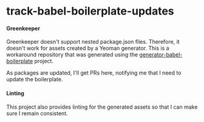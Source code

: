 # track-babel-boilerplate-updates

#### Greenkeeper

Greenkeeper doesn't support nested package.json files. Therefore, it doesn't work for assets created by a Yeoman generator. This is a workaround repository that was generated using the [generator-babel-boilerplate](https://github.com/babel/generator-babel-boilerplate) project.

As packages are updated, I'll get PRs here, notifying me that I need to update the boilerplate.

#### Linting

This project also provides linting for the generated assets so that I can make sure I remain consistent.
